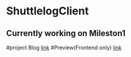 # ShuttlelogClient

## Currently working on Mileston1



#project Blog [link](https://yingliucapstone.wordpress.com/)
#Preview(Frontend only) [link](http://34.198.142.198:4200/)

